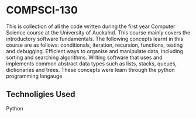 # COMPSCI-130
This is collection of all the code written during the first year Computer Science course at the University of Auckalnd. This course mainly covers the introductory software fundamentals. The following concepts learnt in this course are as follows: conditionals, iteration, recursion, functions, testing and debugging. Efficient ways to organise and manipulate data, including sorting and searching algorithms. Writing software that uses and implements common abstract data types such as lists, stacks, queues, dictionaries and trees. These concepts were learn through the python programming langauge

## Technoligies Used
Python 
